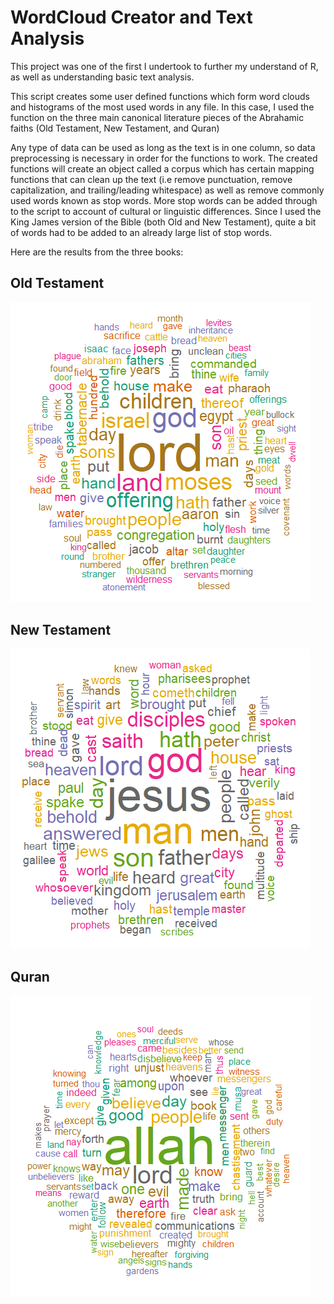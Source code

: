 # WordCloud Creator and Text Analysis


This project was one of the first I undertook to further my understand of R, as well as understanding basic text analysis. 

This script creates some user defined functions which form word clouds and histograms of the most used words in any file. In this case, I used the function on the three main canonical literature pieces of the Abrahamic faiths (Old Testament, New Testament, and Quran)

Any type of data can be used as long as the text is in one column, so data preprocessing is necessary in order for the functions to work. The created functions will create an object called a corpus which has certain mapping functions that can clean up the text (i.e remove punctuation, remove capitalization, and trailing/leading whitespace) as well as remove commonly used words known as stop words.
More stop words can be added through to the script to account of cultural or linguistic differences. Since I used the King James version of the Bible (both Old and New Testament), quite a bit of words had to be added to an already large list of stop words. 

Here are the results from the three books:

## Old Testament 
![](https://github.com/jsultan/Project-Portfolio/blob/master/Text%20Analysis%20and%20Auto%20WordCloud%20Generator/Old%20Testament.png)

## New Testament 
![](https://github.com/jsultan/Project-Portfolio/blob/master/Text%20Analysis%20and%20Auto%20WordCloud%20Generator/New%20Testament.png)

## Quran 
![](https://github.com/jsultan/Project-Portfolio/blob/master/Text%20Analysis%20and%20Auto%20WordCloud%20Generator/Quran.png)
